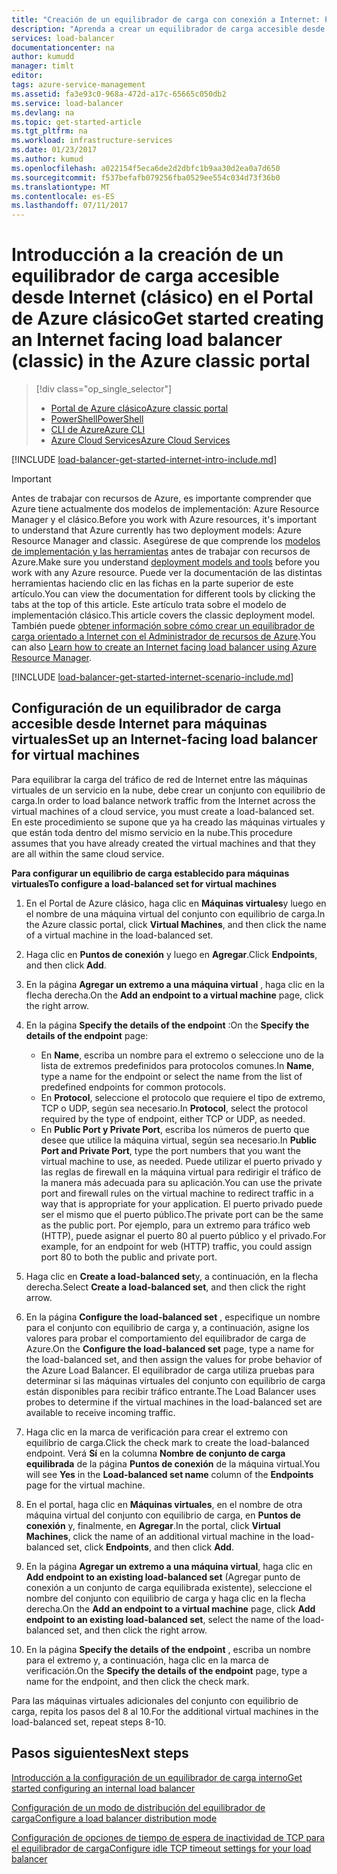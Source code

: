 ```yaml
---
title: "Creación de un equilibrador de carga con conexión a Internet: Portal de Azure clásico | Microsoft Docs"
description: "Aprenda a crear un equilibrador de carga accesible desde Internet en el modelo de implementación clásica mediante el Portal de Azure clásico"
services: load-balancer
documentationcenter: na
author: kumudd
manager: timlt
editor: 
tags: azure-service-management
ms.assetid: fa3e93c0-968a-472d-a17c-65665c050db2
ms.service: load-balancer
ms.devlang: na
ms.topic: get-started-article
ms.tgt_pltfrm: na
ms.workload: infrastructure-services
ms.date: 01/23/2017
ms.author: kumud
ms.openlocfilehash: a022154f5eca6de2d2dbfc1b9aa30d2ea0a7d650
ms.sourcegitcommit: f537befafb079256fba0529ee554c034d73f36b0
ms.translationtype: MT
ms.contentlocale: es-ES
ms.lasthandoff: 07/11/2017
---
```

# <a name="get-started-creating-an-internet-facing-load-balancer-classic-in-the-azure-classic-portal"></a><span data-ttu-id="414e0-103">Introducción a la creación de un equilibrador de carga accesible desde Internet (clásico) en el Portal de Azure clásico</span><span class="sxs-lookup"><span data-stu-id="414e0-103">Get started creating an Internet facing load balancer (classic) in the Azure classic portal</span></span>

> [!div class="op_single_selector"]
> * [<span data-ttu-id="414e0-104">Portal de Azure clásico</span><span class="sxs-lookup"><span data-stu-id="414e0-104">Azure classic portal</span></span>](../load-balancer/load-balancer-get-started-internet-classic-portal.md)
> * [<span data-ttu-id="414e0-105">PowerShell</span><span class="sxs-lookup"><span data-stu-id="414e0-105">PowerShell</span></span>](../load-balancer/load-balancer-get-started-internet-classic-ps.md)
> * [<span data-ttu-id="414e0-106">CLI de Azure</span><span class="sxs-lookup"><span data-stu-id="414e0-106">Azure CLI</span></span>](../load-balancer/load-balancer-get-started-internet-classic-cli.md)
> * [<span data-ttu-id="414e0-107">Azure Cloud Services</span><span class="sxs-lookup"><span data-stu-id="414e0-107">Azure Cloud Services</span></span>](../load-balancer/load-balancer-get-started-internet-classic-cloud.md)

[!INCLUDE [load-balancer-get-started-internet-intro-include.md](../../includes/load-balancer-get-started-internet-intro-include.md)]

> [!IMPORTANT]
> <span data-ttu-id="414e0-108">Antes de trabajar con recursos de Azure, es importante comprender que Azure tiene actualmente dos modelos de implementación: Azure Resource Manager y el clásico.</span><span class="sxs-lookup"><span data-stu-id="414e0-108">Before you work with Azure resources, it's important to understand that Azure currently has two deployment models: Azure Resource Manager and classic.</span></span> <span data-ttu-id="414e0-109">Asegúrese de que comprende los [modelos de implementación y las herramientas](../azure-classic-rm.md) antes de trabajar con recursos de Azure.</span><span class="sxs-lookup"><span data-stu-id="414e0-109">Make sure you understand [deployment models and tools](../azure-classic-rm.md) before you work with any Azure resource.</span></span> <span data-ttu-id="414e0-110">Puede ver la documentación de las distintas herramientas haciendo clic en las fichas en la parte superior de este artículo.</span><span class="sxs-lookup"><span data-stu-id="414e0-110">You can view the documentation for different tools by clicking the tabs at the top of this article.</span></span> <span data-ttu-id="414e0-111">Este artículo trata sobre el modelo de implementación clásico.</span><span class="sxs-lookup"><span data-stu-id="414e0-111">This article covers the classic deployment model.</span></span> <span data-ttu-id="414e0-112">También puede [obtener información sobre cómo crear un equilibrador de carga orientado a Internet con el Administrador de recursos de Azure](load-balancer-get-started-internet-arm-ps.md).</span><span class="sxs-lookup"><span data-stu-id="414e0-112">You can also [Learn how to create an Internet facing load balancer using Azure Resource Manager](load-balancer-get-started-internet-arm-ps.md).</span></span>

[!INCLUDE [load-balancer-get-started-internet-scenario-include.md](../../includes/load-balancer-get-started-internet-scenario-include.md)]

## <a name="set-up-an-internet-facing-load-balancer-for-virtual-machines"></a><span data-ttu-id="414e0-113">Configuración de un equilibrador de carga accesible desde Internet para máquinas virtuales</span><span class="sxs-lookup"><span data-stu-id="414e0-113">Set up an Internet-facing load balancer for virtual machines</span></span>

<span data-ttu-id="414e0-114">Para equilibrar la carga del tráfico de red de Internet entre las máquinas virtuales de un servicio en la nube, debe crear un conjunto con equilibrio de carga.</span><span class="sxs-lookup"><span data-stu-id="414e0-114">In order to load balance network traffic from the Internet across the virtual machines of a cloud service, you must create a load-balanced set.</span></span> <span data-ttu-id="414e0-115">En este procedimiento se supone que ya ha creado las máquinas virtuales y que están toda dentro del mismo servicio en la nube.</span><span class="sxs-lookup"><span data-stu-id="414e0-115">This procedure assumes that you have already created the virtual machines and that they are all within the same cloud service.</span></span>

<span data-ttu-id="414e0-116">**Para configurar un equilibrio de carga establecido para máquinas virtuales**</span><span class="sxs-lookup"><span data-stu-id="414e0-116">**To configure a load-balanced set for virtual machines**</span></span>

1. <span data-ttu-id="414e0-117">En el Portal de Azure  clásico, haga clic en **Máquinas virtuales**y luego en el nombre de una máquina virtual del conjunto con equilibrio de carga.</span><span class="sxs-lookup"><span data-stu-id="414e0-117">In the Azure classic portal, click **Virtual Machines**, and then click the name of a virtual machine in the load-balanced set.</span></span>
2. <span data-ttu-id="414e0-118">Haga clic en **Puntos de conexión** y luego en **Agregar**.</span><span class="sxs-lookup"><span data-stu-id="414e0-118">Click **Endpoints**, and then click **Add**.</span></span>
3. <span data-ttu-id="414e0-119">En la página **Agregar un extremo a una máquina virtual** , haga clic en la flecha derecha.</span><span class="sxs-lookup"><span data-stu-id="414e0-119">On the **Add an endpoint to a virtual machine** page, click the right arrow.</span></span>
4. <span data-ttu-id="414e0-120">En la página **Specify the details of the endpoint** :</span><span class="sxs-lookup"><span data-stu-id="414e0-120">On the **Specify the details of the endpoint** page:</span></span>

   * <span data-ttu-id="414e0-121">En **Name**, escriba un nombre para el extremo o seleccione uno de la lista de extremos predefinidos para protocolos comunes.</span><span class="sxs-lookup"><span data-stu-id="414e0-121">In **Name**, type a name for the endpoint or select the name from the list of predefined endpoints for common protocols.</span></span>
   * <span data-ttu-id="414e0-122">En **Protocol**, seleccione el protocolo que requiere el tipo de extremo, TCP o UDP, según sea necesario.</span><span class="sxs-lookup"><span data-stu-id="414e0-122">In **Protocol**, select the protocol required by the type of endpoint, either TCP or UDP, as needed.</span></span>
   * <span data-ttu-id="414e0-123">En **Public Port y Private Port**, escriba los números de puerto que desee que utilice la máquina virtual, según sea necesario.</span><span class="sxs-lookup"><span data-stu-id="414e0-123">In **Public Port and Private Port**, type the port numbers that you want the virtual machine to use, as needed.</span></span> <span data-ttu-id="414e0-124">Puede utilizar el puerto privado y las reglas de firewall en la máquina virtual para redirigir el tráfico de la manera más adecuada para su aplicación.</span><span class="sxs-lookup"><span data-stu-id="414e0-124">You can use the private port and firewall rules on the virtual machine to redirect traffic in a way that is appropriate for your application.</span></span> <span data-ttu-id="414e0-125">El puerto privado puede ser el mismo que el puerto público.</span><span class="sxs-lookup"><span data-stu-id="414e0-125">The private port can be the same as the public port.</span></span> <span data-ttu-id="414e0-126">Por ejemplo, para un extremo para tráfico web (HTTP), puede asignar el puerto 80 al puerto público y el privado.</span><span class="sxs-lookup"><span data-stu-id="414e0-126">For example, for an endpoint for web (HTTP) traffic, you could assign port 80 to both the public and private port.</span></span>

5. <span data-ttu-id="414e0-127">Haga clic en **Create a load-balanced set**y, a continuación, en la flecha derecha.</span><span class="sxs-lookup"><span data-stu-id="414e0-127">Select **Create a load-balanced set**, and then click the right arrow.</span></span>
6. <span data-ttu-id="414e0-128">En la página **Configure the load-balanced set** , especifique un nombre para el conjunto con equilibrio de carga y, a continuación, asigne los valores para probar el comportamiento del equilibrador de carga de Azure.</span><span class="sxs-lookup"><span data-stu-id="414e0-128">On the **Configure the load-balanced set** page, type a name for the load-balanced set, and then assign the values for probe behavior of the Azure Load Balancer.</span></span> <span data-ttu-id="414e0-129">El equilibrador de carga utiliza pruebas para determinar si las máquinas virtuales del conjunto con equilibrio de carga están disponibles para recibir tráfico entrante.</span><span class="sxs-lookup"><span data-stu-id="414e0-129">The Load Balancer uses probes to determine if the virtual machines in the load-balanced set are available to receive incoming traffic.</span></span>
7. <span data-ttu-id="414e0-130">Haga clic en la marca de verificación para crear el extremo con equilibrio de carga.</span><span class="sxs-lookup"><span data-stu-id="414e0-130">Click the check mark to create the load-balanced endpoint.</span></span> <span data-ttu-id="414e0-131">Verá **Sí** en la columna **Nombre de conjunto de carga equilibrada** de la página **Puntos de conexión** de la máquina virtual.</span><span class="sxs-lookup"><span data-stu-id="414e0-131">You will see **Yes** in the **Load-balanced set name** column of the **Endpoints** page for the virtual machine.</span></span>
8. <span data-ttu-id="414e0-132">En el portal, haga clic en **Máquinas virtuales**, en el nombre de otra máquina virtual del conjunto con equilibrio de carga, en **Puntos de conexión** y, finalmente, en **Agregar**.</span><span class="sxs-lookup"><span data-stu-id="414e0-132">In the portal, click **Virtual Machines**, click the name of an additional virtual machine in the load-balanced set, click **Endpoints**, and then click **Add**.</span></span>
9. <span data-ttu-id="414e0-133">En la página **Agregar un extremo a una máquina virtual**, haga clic en **Add endpoint to an existing load-balanced set** (Agregar punto de conexión a un conjunto de carga equilibrada existente), seleccione el nombre del conjunto con equilibrio de carga y haga clic en la flecha derecha.</span><span class="sxs-lookup"><span data-stu-id="414e0-133">On the **Add an endpoint to a virtual machine** page, click **Add endpoint to an existing load-balanced set**, select the name of the load-balanced set, and then click the right arrow.</span></span>
10. <span data-ttu-id="414e0-134">En la página **Specify the details of the endpoint** , escriba un nombre para el extremo y, a continuación, haga clic en la marca de verificación.</span><span class="sxs-lookup"><span data-stu-id="414e0-134">On the **Specify the details of the endpoint** page, type a name for the endpoint, and then click the check mark.</span></span>

<span data-ttu-id="414e0-135">Para las máquinas virtuales adicionales del conjunto con equilibrio de carga, repita los pasos del 8 al 10.</span><span class="sxs-lookup"><span data-stu-id="414e0-135">For the additional virtual machines in the load-balanced set, repeat steps 8-10.</span></span>

## <a name="next-steps"></a><span data-ttu-id="414e0-136">Pasos siguientes</span><span class="sxs-lookup"><span data-stu-id="414e0-136">Next steps</span></span>

[<span data-ttu-id="414e0-137">Introducción a la configuración de un equilibrador de carga interno</span><span class="sxs-lookup"><span data-stu-id="414e0-137">Get started configuring an internal load balancer</span></span>](load-balancer-get-started-ilb-arm-ps.md)

[<span data-ttu-id="414e0-138">Configuración de un modo de distribución del equilibrador de carga</span><span class="sxs-lookup"><span data-stu-id="414e0-138">Configure a load balancer distribution mode</span></span>](load-balancer-distribution-mode.md)

[<span data-ttu-id="414e0-139">Configuración de opciones de tiempo de espera de inactividad de TCP para el equilibrador de carga</span><span class="sxs-lookup"><span data-stu-id="414e0-139">Configure idle TCP timeout settings for your load balancer</span></span>](load-balancer-tcp-idle-timeout.md)
